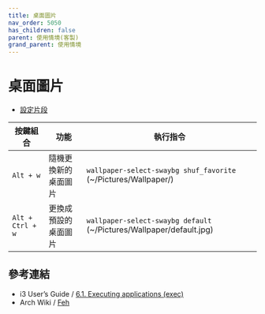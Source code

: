 ```yaml
---
title: 桌面圖片
nav_order: 5050
has_children: false
parent: 使用情境(客製)
grand_parent: 使用情境
---
```



# 桌面圖片

* [設定片段](https://github.com/samwhelp/note-about-ubuntu-sway/blob/gh-pages/_demo/adjustment/ubuntu-sway/full/ubuntu-sway/config/sway/section/common/keybind/sway-keybind-main/keybind.m/Wallpaper/Select_By_WallpaperSelectSwayBg.conf)

| 按鍵組合         | 功能                 | 執行指令                                         |
| ---------------- | -------------------- | ------------------------------------------------ |
| `Alt + w`        | 隨機更換新的桌面圖片 | `wallpaper-select-swaybg shuf_favorite` (~/Pictures/Wallpaper/) |
| `Alt + Ctrl + w` | 更換成預設的桌面圖片 | `wallpaper-select-swaybg default` (~/Pictures/Wallpaper/default.jpg) |


## 參考連結

* i3 User’s Guide / [6.1. Executing applications (exec)](https://i3wm.org/docs/userguide.html#exec)
* Arch Wiki / [Feh](https://wiki.archlinux.org/title/Feh)

